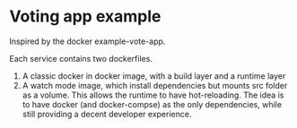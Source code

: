 # Voting app example

Inspired by the docker example-vote-app. 

Each service contains two dockerfiles. 

1. A classic docker in docker image, with a build layer and a runtime layer
2. A watch mode image, which install dependencies but mounts src folder as a volume. This allows the runtime to have hot-reloading. The idea is to have docker (and docker-compse) as the only dependencies, while still providing a decent developer experience.


